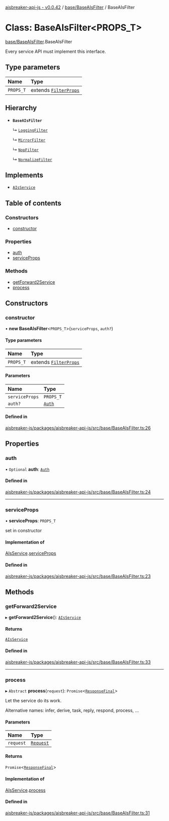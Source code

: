 [aisbreaker-api-js - v0.0.42](../README.md) / [base/BaseAIsFilter](../modules/base_BaseAIsFilter.md) / BaseAIsFilter

# Class: BaseAIsFilter<PROPS_T\>

[base/BaseAIsFilter](../modules/base_BaseAIsFilter.md).BaseAIsFilter

Every service API must implement this interface.

## Type parameters

| Name | Type |
| :------ | :------ |
| `PROPS_T` | extends [`FilterProps`](../interfaces/base_BaseAIsFilter.FilterProps.md) |

## Hierarchy

- **`BaseAIsFilter`**

  ↳ [`LoggingFilter`](services_filters_LoggingFilter.LoggingFilter.md)

  ↳ [`MirrorFilter`](services_filters_MirrorFilter.MirrorFilter.md)

  ↳ [`NopFilter`](services_filters_NopFilter.NopFilter.md)

  ↳ [`NormalizeFilter`](services_filters_NormalizeFilter.NormalizeFilter.md)

## Implements

- [`AIsService`](../interfaces/api_AIsService.AIsService.md)

## Table of contents

### Constructors

- [constructor](base_BaseAIsFilter.BaseAIsFilter.md#constructor)

### Properties

- [auth](base_BaseAIsFilter.BaseAIsFilter.md#auth)
- [serviceProps](base_BaseAIsFilter.BaseAIsFilter.md#serviceprops)

### Methods

- [getForward2Service](base_BaseAIsFilter.BaseAIsFilter.md#getforward2service)
- [process](base_BaseAIsFilter.BaseAIsFilter.md#process)

## Constructors

### constructor

• **new BaseAIsFilter**<`PROPS_T`\>(`serviceProps`, `auth?`)

#### Type parameters

| Name | Type |
| :------ | :------ |
| `PROPS_T` | extends [`FilterProps`](../interfaces/base_BaseAIsFilter.FilterProps.md) |

#### Parameters

| Name | Type |
| :------ | :------ |
| `serviceProps` | `PROPS_T` |
| `auth?` | [`Auth`](../interfaces/api_models_Auth.Auth.md) |

#### Defined in

[aisbreaker-js/packages/aisbreaker-api-js/src/base/BaseAIsFilter.ts:26](https://github.com/aisbreaker/aisbreaker-js/blob/develop/packages/aisbreaker-api-js/src/base/BaseAIsFilter.ts#L26)

## Properties

### auth

• `Optional` **auth**: [`Auth`](../interfaces/api_models_Auth.Auth.md)

#### Defined in

[aisbreaker-js/packages/aisbreaker-api-js/src/base/BaseAIsFilter.ts:24](https://github.com/aisbreaker/aisbreaker-js/blob/develop/packages/aisbreaker-api-js/src/base/BaseAIsFilter.ts#L24)

___

### serviceProps

• **serviceProps**: `PROPS_T`

set in constructor

#### Implementation of

[AIsService](../interfaces/api_AIsService.AIsService.md).[serviceProps](../interfaces/api_AIsService.AIsService.md#serviceprops)

#### Defined in

[aisbreaker-js/packages/aisbreaker-api-js/src/base/BaseAIsFilter.ts:23](https://github.com/aisbreaker/aisbreaker-js/blob/develop/packages/aisbreaker-api-js/src/base/BaseAIsFilter.ts#L23)

## Methods

### getForward2Service

▸ **getForward2Service**(): [`AIsService`](../interfaces/api_AIsService.AIsService.md)

#### Returns

[`AIsService`](../interfaces/api_AIsService.AIsService.md)

#### Defined in

[aisbreaker-js/packages/aisbreaker-api-js/src/base/BaseAIsFilter.ts:33](https://github.com/aisbreaker/aisbreaker-js/blob/develop/packages/aisbreaker-api-js/src/base/BaseAIsFilter.ts#L33)

___

### process

▸ `Abstract` **process**(`request`): `Promise`<[`ResponseFinal`](../interfaces/api_models_ResponseFinal.ResponseFinal.md)\>

Let the service do its work.

Alternative names: infer, derive, task, reply, respond, process, ...

#### Parameters

| Name | Type |
| :------ | :------ |
| `request` | [`Request`](../interfaces/api_models_Request.Request.md) |

#### Returns

`Promise`<[`ResponseFinal`](../interfaces/api_models_ResponseFinal.ResponseFinal.md)\>

#### Implementation of

[AIsService](../interfaces/api_AIsService.AIsService.md).[process](../interfaces/api_AIsService.AIsService.md#process)

#### Defined in

[aisbreaker-js/packages/aisbreaker-api-js/src/base/BaseAIsFilter.ts:31](https://github.com/aisbreaker/aisbreaker-js/blob/develop/packages/aisbreaker-api-js/src/base/BaseAIsFilter.ts#L31)
